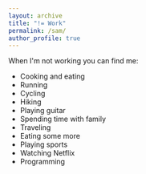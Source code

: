 ```yaml
---
layout: archive
title: "!= Work"
permalink: /sam/
author_profile: true
---
```


When I'm not working you can find me:
* Cooking and eating
* Running
* Cycling
* Hiking
* Playing guitar
* Spending time with family
* Traveling
* Eating some more
* Playing sports
* Watching Netflix
* Programming
  